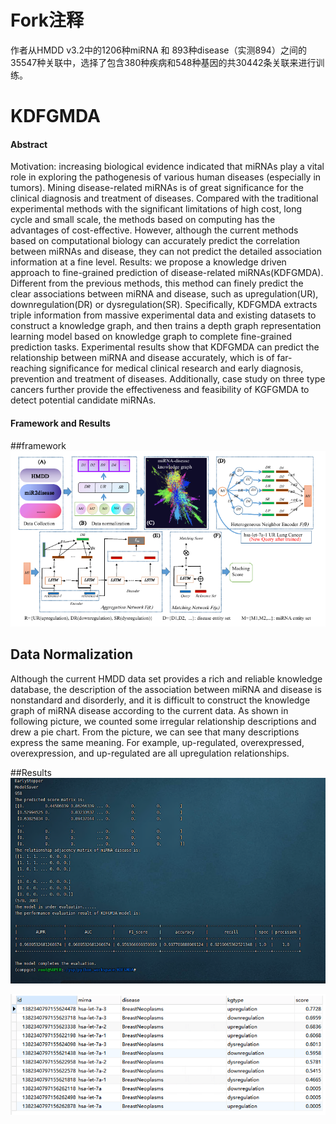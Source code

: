 # Fork注释
作者从HMDD v3.2中的1206种miRNA 和 893种disease（实测894）之间的35547种关联中，选择了包含380种疾病和548种基因的共30442条关联来进行训练。


# KDFGMDA

#### Abstract
Motivation: increasing biological evidence indicated that miRNAs play a vital role in exploring the pathogenesis of various human diseases (especially in tumors). Mining disease-related miRNAs is of great significance for the clinical diagnosis and treatment of diseases. Compared with the traditional experimental methods with the significant limitations of high cost, long cycle and small scale,  the methods based on computing has the advantages of cost-effective. However, although the current methods based on computational biology can accurately predict the correlation between miRNAs and disease, they can not predict the detailed association information at a fine level.
Results: we propose a knowledge driven approach to fine-grained prediction of disease-related miRNAs(KDFGMDA). Different from the previous methods, this method can finely predict the clear associations between miRNA and disease, such as upregulation(UR), downregulation(DR) or dysregulation(SR). Specifically, KDFGMDA extracts triple information from massive experimental data and existing datasets to construct a knowledge graph, and then trains a depth graph representation learning model based on knowledge graph to complete fine-grained prediction tasks. Experimental results show that KDFGMDA can predict the relationship between miRNA and disease accurately, which is of far-reaching significance for medical clinical research and early diagnosis, prevention and treatment of diseases. Additionally, case study on three type cancers further provide the effectiveness and feasibility of KGFGMDA to detect potential candidate miRNAs.



#### Framework and Results
##framework
![输入图片说明](flowchat.png)

## Data Normalization

Although the current HMDD data set provides  a rich and reliable knowledge database, the description of the association between miRNA and disease is nonstandard and disorderly, and it is difficult to construct the knowledge graph of miRNA disease according to the current data. As shown in following picture, we counted some irregular relationship descriptions and drew a pie chart. From the picture, we can see that many descriptions express the same meaning. For example, up-regulated, overexpressed, overexpression, and up-regulated are all upregulation relationships.


##Results
![输入图片说明](performance.png)

![输入图片说明](KDFGMDA/prediction_results.png)

